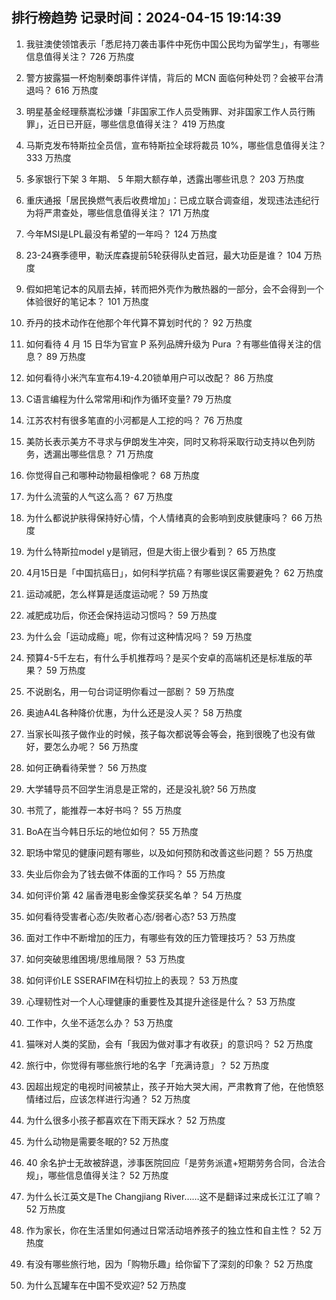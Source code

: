 
## 排行榜趋势 记录时间：2024-04-15 19:14:39
  
  1. 我驻澳使领馆表示「悉尼持刀袭击事件中死伤中国公民均为留学生」，有哪些信息值得关注？ 726 万热度
    
  2. 警方披露猫一杯炮制秦朗事件详情，背后的 MCN 面临何种处罚？会被平台清退吗？ 616 万热度
    
  3. 明星基金经理蔡嵩松涉嫌「非国家工作人员受贿罪、对非国家工作人员行贿罪」，近日已开庭，哪些信息值得关注？ 419 万热度
    
  4. 马斯克发布特斯拉全员信，宣布特斯拉全球将裁员 10%，哪些信息值得关注？ 333 万热度
    
  5. 多家银行下架 3 年期、 5 年期大额存单，透露出哪些讯息？ 203 万热度
    
  6. 重庆通报「居民换燃气表后收费增加」：已成立联合调查组，发现违法违纪行为将严肃查处，哪些信息值得关注？ 171 万热度
    
  7. 今年MSI是LPL最没有希望的一年吗？ 124 万热度
    
  8. 23-24赛季德甲，勒沃库森提前5轮获得队史首冠，最大功臣是谁？ 104 万热度
    
  9. 假如把笔记本的风扇去掉，转而把外壳作为散热器的一部分，会不会得到一个体验很好的笔记本？ 101 万热度
    
  10. 乔丹的技术动作在他那个年代算不算划时代的？ 92 万热度
    
  11. 如何看待 4 月 15 日华为官宣 P 系列品牌升级为 Pura ？有哪些值得关注的信息？ 89 万热度
    
  12. 如何看待小米汽车宣布4.19-4.20锁单用户可以改配？ 86 万热度
    
  13. C语言编程为什么常常用i和j作为循环变量? 79 万热度
    
  14. 江苏农村有很多笔直的小河都是人工挖的吗？ 76 万热度
    
  15. 美防长表示美方不寻求与伊朗发生冲突，同时又称将采取行动支持以色列防务，透漏出哪些信息？ 71 万热度
    
  16. 你觉得自己和哪种动物最相像呢？ 68 万热度
    
  17. 为什么流萤的人气这么高？ 67 万热度
    
  18. 为什么都说护肤得保持好心情，个人情绪真的会影响到皮肤健康吗？ 66 万热度
    
  19. 为什么特斯拉model y是销冠，但是大街上很少看到？ 65 万热度
    
  20. 4月15日是「中国抗癌日」，如何科学抗癌？有哪些误区需要避免？ 62 万热度
    
  21. 运动减肥，怎么样算是适度运动呢？ 59 万热度
    
  22. 减肥成功后，你还会保持运动习惯吗？ 59 万热度
    
  23. 为什么会「运动成瘾」呢，你有过这种情况吗？ 59 万热度
    
  24. 预算4-5千左右，有什么手机推荐吗？是买个安卓的高端机还是标准版的苹果？ 59 万热度
    
  25. 不说剧名，用一句台词证明你看过一部剧？ 59 万热度
    
  26. 奥迪A4L各种降价优惠，为什么还是没人买？ 58 万热度
    
  27. 当家长叫孩子做作业的时候，孩子每次都说等会等会，拖到很晚了也没有做好，要怎么办呢？ 56 万热度
    
  28. 如何正确看待荣誉？ 56 万热度
    
  29. 大学辅导员不回学生消息是正常的，还是没礼貌? 56 万热度
    
  30. 书荒了，能推荐一本好书吗？ 55 万热度
    
  31. BoA在当今韩日乐坛的地位如何？ 55 万热度
    
  32. 职场中常见的健康问题有哪些，以及如何预防和改善这些问题？ 55 万热度
    
  33. 失业后你会为了钱去做不体面的工作吗？ 55 万热度
    
  34. 如何评价第 42 届香港电影金像奖获奖名单？ 54 万热度
    
  35. 如何看待受害者心态/失败者心态/弱者心态? 53 万热度
    
  36. 面对工作中不断增加的压力，有哪些有效的压力管理技巧？ 53 万热度
    
  37. 如何突破思维困境/思维局限？ 53 万热度
    
  38. 如何评价LE SSERAFIM在科切拉上的表现？ 53 万热度
    
  39. 心理韧性对一个人心理健康的重要性及其提升途径是什么？ 53 万热度
    
  40. 工作中，久坐不适怎么办？ 53 万热度
    
  41. 猫咪对人类的奖励，会有「我因为做对事才有收获」的意识吗？ 52 万热度
    
  42. 旅行中，你觉得有哪些旅行地的名字「充满诗意」？ 52 万热度
    
  43. 因超出规定的电视时间被禁止，孩子开始大哭大闹，严肃教育了他，在他愤怒情绪过后，应该怎样进行沟通？ 52 万热度
    
  44. 为什么很多小孩子都喜欢在下雨天踩水？ 52 万热度
    
  45. 为什么动物是需要冬眠的? 52 万热度
    
  46. 40 余名护士无故被辞退，涉事医院回应「是劳务派遣+短期劳务合同，合法合规」，哪些信息值得关注？ 52 万热度
    
  47. 为什么长江英文是The Changjiang River……这不是翻译过来成长江江了嘛？ 52 万热度
    
  48. 作为家长，你在生活里如何通过日常活动培养孩子的独立性和自主性？ 52 万热度
    
  49. 有没有哪些旅行地，因为「购物乐趣」给你留下了深刻的印象？ 52 万热度
    
  50. 为什么瓦罐车在中国不受欢迎? 52 万热度
    
